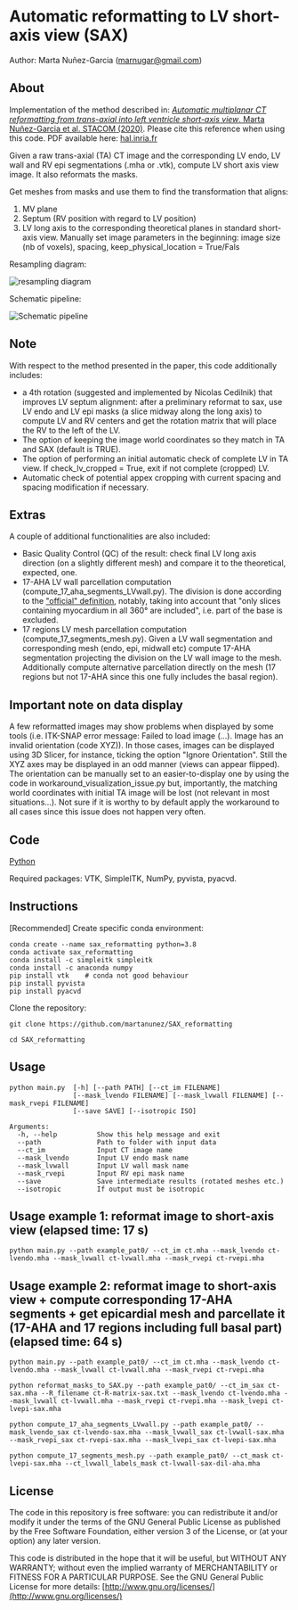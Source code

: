 # Automatic reformatting to LV short-axis view (SAX)
Author: Marta Nuñez-Garcia (marnugar@gmail.com)

## About
Implementation of the method described in:
[*Automatic multiplanar CT reformatting from trans-axial into left ventricle short-axis view*. Marta Nuñez-Garcia et al. STACOM (2020)](https://link.springer.com/chapter/10.1007/978-3-030-68107-4_2). Please cite this reference when using this code. PDF available here: [hal.inria.fr](https://www.google.com/url?sa=t&rct=j&q=&esrc=s&source=web&cd=&cad=rja&uact=8&ved=2ahUKEwjM2O2xqaz1AhUP2BQKHR95AyIQFnoECAsQAQ&url=https%3A%2F%2Fhal.inria.fr%2Fhal-02961500%2Fdocument&usg=AOvVaw2t4ZjZm5ZgfdZa1cxhlp8w)

Given a raw trans-axial (TA) CT image and the corresponding LV endo, LV wall and RV epi segmentations (.mha or .vtk), compute LV short axis view image. It also reformats the masks.

Get meshes from masks and use them to find the transformation that aligns:
  1. MV plane
  2. Septum (RV position with regard to LV position)
  3. LV long axis
to the corresponding theoretical planes in standard short-axis view.
Manually set image parameters in the beginning: image size (nb of voxels), spacing, keep_physical_location = True/Fals

Resampling diagram:

![resampling diagram](https://github.com/martanunez/SAX_reformatting/blob/main/diagram_resampling.png)

Schematic pipeline:

![Schematic pipeline](https://github.com/martanunez/SAX_reformatting/blob/main/schematic_pipeline.png)

## Note
With respect to the method presented in the paper, this code additionally includes:
  - a 4th rotation (suggested and implemented by Nicolas Cedilnik) that improves LV septum alignment: after a  preliminary reformat to sax, use LV endo and LV epi masks (a slice midway along the long axis) to compute LV and RV centers and get the rotation matrix that will place the RV to the left of the LV.
  - The option of keeping the image world coordinates so they match in TA and SAX (default is TRUE).
  - The option of performing an initial automatic check of complete LV in TA view. If check_lv_cropped = True, exit if not complete (cropped) LV. 
  - Automatic check of potential appex cropping with current spacing and spacing modification if necessary.

## Extras
A couple of additional functionalities are also included:
- Basic Quality Control (QC) of the result: check final LV long axis direction (on a slightly different mesh) and compare it to the theoretical, expected, one.
- 17-AHA LV wall parcellation computation (compute_17_aha_segments_LVwall.py). The division is done according to the ["official" definition](https://www.pmod.com/files/download/v34/doc/pcardp/3615.htm), notably, taking into account that "only slices containing myocardium in all 360° are included", i.e. part of the base is excluded.  
- 17 regions LV mesh parcellation computation (compute_17_segments_mesh.py). Given a LV wall segmentation and corresponding mesh (endo, epi, midwall etc) compute 17-AHA segmentation projecting the division on the LV wall image to the mesh. Additionally compute alternative parcellation directly on the mesh (17 regions but not 17-AHA since this one fully includes the basal region).

## Important note on data display
A few reformatted images may show problems when displayed by some tools (i.e. ITK-SNAP error message: Failed to load image (...). Image has an invalid orientation (code XYZ)).
In those cases, images can be displayed using 3D Slicer, for instance, ticking the option "Ignore Orientation". Still the XYZ axes may be displayed in an odd manner (views can appear flipped). The orientation can be manually set to an easier-to-display one by using the code in workaround_visualization_issue.py but, importantly, the matching world coordinates with initial TA image will be lost (not relevant in most situations...).
Not sure if it is worthy to by default apply the workaround to all cases since this issue does not happen very often.



## Code
[Python](https://www.python.org/)

Required packages: VTK, SimpleITK, NumPy, pyvista, pyacvd. 

## Instructions
[Recommended] Create specific conda environment:
```
conda create --name sax_reformatting python=3.8
conda activate sax_reformatting
conda install -c simpleitk simpleitk
conda install -c anaconda numpy
pip install vtk    # conda not good behaviour
pip install pyvista
pip install pyacvd
```


Clone the repository:
```
git clone https://github.com/martanunez/SAX_reformatting

cd SAX_reformatting
```

## Usage
```
python main.py  [-h] [--path PATH] [--ct_im FILENAME] 
                [--mask_lvendo FILENAME] [--mask_lvwall FILENAME] [--mask_rvepi FILENAME] 
                [--save SAVE] [--isotropic ISO]

Arguments:
  -h, --help          Show this help message and exit
  --path              Path to folder with input data
  --ct_im             Input CT image name
  --mask_lvendo       Input LV endo mask name
  --mask_lvwall       Input LV wall mask name
  --mask_rvepi        Input RV epi mask name
  --save              Save intermediate results (rotated meshes etc.)
  --isotropic         If output must be isotropic
```

## Usage example 1: reformat image to short-axis view (elapsed time: 17 s)
```
python main.py --path example_pat0/ --ct_im ct.mha --mask_lvendo ct-lvendo.mha --mask_lvwall ct-lvwall.mha --mask_rvepi ct-rvepi.mha
```

## Usage example 2: reformat image to short-axis view + compute corresponding 17-AHA segments + get epicardial mesh and parcellate it (17-AHA and 17 regions including full basal part)(elapsed time: 64 s)
```
python main.py --path example_pat0/ --ct_im ct.mha --mask_lvendo ct-lvendo.mha --mask_lvwall ct-lvwall.mha --mask_rvepi ct-rvepi.mha

python reformat_masks_to_SAX.py --path example_pat0/ --ct_im_sax ct-sax.mha --R_filename ct-R-matrix-sax.txt --mask_lvendo ct-lvendo.mha --mask_lvwall ct-lvwall.mha --mask_rvepi ct-rvepi.mha --mask_lvepi ct-lvepi-sax.mha

python compute_17_aha_segments_LVwall.py --path example_pat0/ --mask_lvendo_sax ct-lvendo-sax.mha --mask_lvwall_sax ct-lvwall-sax.mha --mask_rvepi_sax ct-rvepi-sax.mha --mask_lvepi_sax ct-lvepi-sax.mha

python compute_17_segments_mesh.py --path example_pat0/ --ct_mask ct-lvepi-sax.mha --ct_lvwall_labels_mask ct-lvwall-sax-dil-aha.mha

```

## License
The code in this repository is free software: you can redistribute it and/or modify it under the terms of the GNU General Public License as published by the Free Software Foundation, either version 3 of the License, or (at your option) any later version.

This code is distributed in the hope that it will be useful, but WITHOUT ANY WARRANTY; without even the implied warranty of MERCHANTABILITY or FITNESS FOR A PARTICULAR PURPOSE. See the GNU General Public License for more details: [http://www.gnu.org/licenses/](http://www.gnu.org/licenses/)
